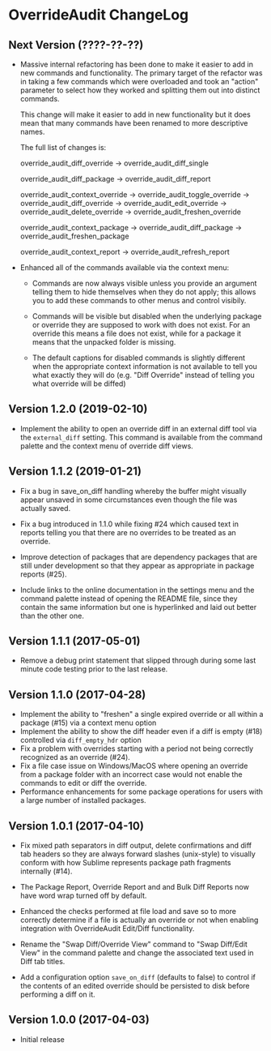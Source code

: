 OverrideAudit ChangeLog
=======================

Next Version (????-??-??)
-------------------------
  * Massive internal refactoring has been done to make it easier
    to add in new commands and functionality. The primary target
    of the refactor was in taking a few commands which were
    overloaded and took an "action" parameter to select how they
    worked and splitting them out into distinct commands.

    This change will make it easier to add in new functionality
    but it does mean that many commands have been renamed to
    more descriptive names.

    The full list of changes is:

      override_audit_diff_override
        -> override_audit_diff_single

      override_audit_diff_package
        -> override_audit_diff_report

      override_audit_context_override
        -> override_audit_toggle_override
        -> override_audit_diff_override
        -> override_audit_edit_override
        -> override_audit_delete_override
        -> override_audit_freshen_override

      override_audit_context_package
        -> override_audit_diff_package
        -> override_audit_freshen_package

      override_audit_context_report
        -> override_audit_refresh_report

  * Enhanced all of the commands available via the context menu:

      - Commands are now always visible unless you provide an argument telling
        them to hide themselves when they do not apply; this allows you to add
        these commands to other menus and control visibily.

      - Commands will be visible but disabled when the underlying package or
        override they are supposed to work with does not exist. For an override
        this means a file does not exist, while for a package it means that the
        unpacked folder is missing.

      - The default captions for disabled commands is slightly different when
        the appropriate context information is not available to tell you what
        exactly they will do (e.g. "Diff Override" instead of telling you what
        override will be diffed)


Version 1.2.0 (2019-02-10)
--------------------------
  * Implement the ability to open an override diff in an external diff tool
    via the `external_diff` setting. This command is available from the command
    palette and the context menu of override diff views.


Version 1.1.2 (2019-01-21)
-------------------------
  * Fix a bug in save_on_diff handling whereby the buffer might
    visually appear unsaved in some circumstances even though
    the file was actually saved.

  * Fix a bug introduced in 1.1.0 while fixing #24 which caused
    text in reports telling you that there are no overrides to
    be treated as an override.

  * Improve detection of packages that are dependency packages
    that are still under development so that they appear as
    appropriate in package reports (#25).

  * Include links to the online documentation in the settings
    menu and the command palette instead of opening the README
    file, since they contain the same information but one is
    hyperlinked and laid out better than the other one.


Version 1.1.1 (2017-05-01)
--------------------------
  * Remove a debug print statement that slipped through during some
    last minute code testing prior to the last release.


Version 1.1.0 (2017-04-28)
--------------------------

  * Implement the ability to "freshen" a single expired override or
    all within a package (#15) via a context menu option
  * Implement the ability to show the diff header even if a diff is
    empty (#18) controlled via `diff_empty_hdr` option
  * Fix a problem with overrides starting with a period not being
    correctly recognized as an override (#24).
  * Fix a file case issue on Windows/MacOS where opening an override
    from a package folder with an incorrect case would not enable
    the commands to edit or diff the override.
  * Performance enhancements for some package operations for users
    with a large number of installed packages.


Version 1.0.1 (2017-04-10)
--------------------------

  * Fix mixed path separators in diff output, delete confirmations and
    diff tab headers so they are always forward slashes (unix-style)
    to visually conform with how Sublime represents package path
    fragments internally (#14).

  * The Package Report, Override Report and and Bulk Diff Reports now
    have word wrap turned off by default.

  * Enhanced the checks performed at file load and save so to more
    correctly determine if a file is actually an override or not when
    enabling integration with OverrideAudit Edit/Diff functionality.

  * Rename the "Swap Diff/Override View" command to "Swap Diff/Edit
    View" in the command palette and change the associated text used
    in Diff tab titles.

  * Add a configuration option `save_on_diff` (defaults to false) to
    control if the contents of an edited override should be persisted
    to disk before performing a diff on it.


Version 1.0.0 (2017-04-03)
--------------------------

  * Initial release